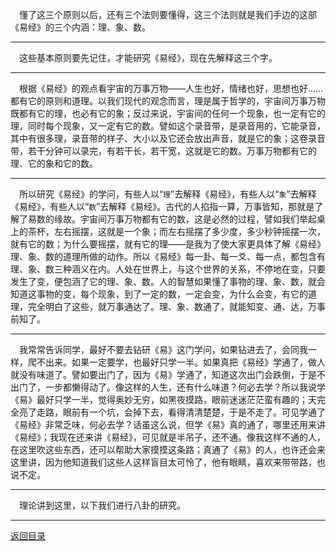 &emsp;懂了这三个原则以后，还有三个法则要懂得，这三个法则就是我们手边的这部《易经》的三个内涵：理、象、数。
___
&emsp;这些基本原则要先记住，才能研究《易经》，现在先解释这三个字。
___
&emsp;根据《易经》的观点看宇宙的万事万物——人生也好，情绪也好，思想也好……都有它的原则和道理。以我们现代的观念而言，理是属于哲学的，宇宙间万事万物既都有它的理，也必有它的象；反过来说，宇宙间的任何一个现象，也一定有它的理，同时每个现象，又一定有它的数。譬如这个录音带，是录音用的，它能录音，其中有很多理，录音带的样子、大小以及它还会放出声音，就是它的象；这卷录音带，若干分钟可以录完，有若干长，若干宽，这就是它的数。万事万物都有它的理、它的象和它的数。
___
&emsp;所以研究《易经》的学问，有些人以“``理``”去解释《易经》，有些人以“``象``”去解释《易经》，有些人以“``数``”去解释《易经》。古代的人掐指一算，万事皆知，那就是了解了易数的缘故。宇宙间万事万物都有它的数，这是必然的过程，譬如我们举起桌上的茶杯，左右摇摆，这就是一个象；而左右摇摆了多少度，多少秒钟摇摆一次，就有它的数；为什么要摇摆，就有它的理——是我为了使大家更具体了解《易经》理、象、数的道理所做的动作。所以《易经》每一卦、每一爻、每一点，都包含有理、象、数三种涵义在内。人处在世界上，与这个世界的关系，不停地在变，只要发生了变，便包涵了它的理、象、数。人的智慧如果懂了事物的理、象、数，就会知道这事物的变，每个现象，到了一定的数，一定会变，为什么会变，有它的道理，完全明白了这些，就万事通达了。理、象、数通了，就能知变、通、达，万事前知了。
___
&emsp;我常常告诉同学，最好不要去钻研《易》这门学问，如果钻进去了，会同我一样，爬不出来。如果一定要学，也最好只学一半。如果真把《易经》学通了，做人就没有味道了。譬如要出门了，因为《易》学通了，知道这次出门会跌倒，于是不出门了，一步都懒得动了。像这样的人生，还有什么味道？何必去学？所以我说学《易》最好只学一半，觉得奥妙无穷，如黑夜摸路，眼前迷迷茫茫蛮有趣的；天完全亮了走路，眼前有一个坑，会掉下去，看得清清楚楚，于是不走了。可见学通了《易经》非常乏味，何必去学？话虽这么说，但学《易》真的通了，哪里还用来讲《易经》；我现在还来讲《易经》，可见就是半吊子，还不通。像我这样不通的人，在这里吹这些东西，还可以帮助大家摸摸这条路；真通了《易》的人，也许还会来这里讲，因为他知道我们这些人这样盲目太可怜了，他有眼睛，喜欢来带带路，也说不定。
___
&emsp;理论讲到这里，以下我们进行八卦的研究。
___
[返回目录](../../master/README.md#目录)
